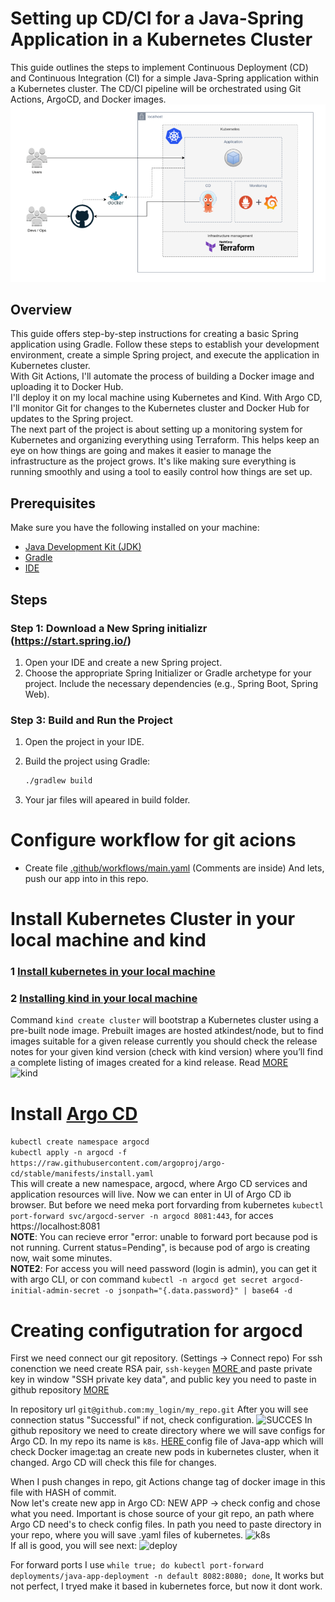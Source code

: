 # Setting up CD/CI for a Java-Spring Application in a Kubernetes Cluster

This guide outlines the steps to implement Continuous Deployment (CD) and Continuous Integration (CI) for a simple Java-Spring application within a Kubernetes cluster. The CD/CI pipeline will be orchestrated using Git Actions, ArgoCD, and Docker images.
![Example](images/schemaCDCI.png)

## Overview

This guide offers step-by-step instructions for creating a basic Spring application using Gradle. Follow these steps to establish your development environment, create a simple Spring project, and execute the application in Kubernetes cluster.  
With Git Actions, I'll automate the process of building a Docker image and uploading it to Docker Hub.  
I'll deploy it on my local machine using Kubernetes and Kind. With Argo CD, I'll monitor Git for changes to the Kubernetes cluster and Docker Hub for updates to the Spring project.  
The next part of the project is about setting up a monitoring system for Kubernetes and organizing everything using Terraform. This helps keep an eye on how things are going and makes it easier to manage the infrastructure as the project grows. It's like making sure everything is running smoothly and using a tool to easily control how things are set up.

## Prerequisites

Make sure you have the following installed on your machine:

- [Java Development Kit (JDK)](https://adoptopenjdk.net/)
- [Gradle](https://gradle.org/)
- [IDE](https://code.visualstudio.com/)

## Steps

### Step 1: Download a New Spring initializr (https://start.spring.io/)

1. Open your IDE and create a new Spring project.
2. Choose the appropriate Spring Initializer or Gradle archetype for your project. Include the necessary dependencies (e.g., Spring Boot, Spring Web).  

### Step 3: Build and Run the Project

1. Open the project in your IDE.
2. Build the project using Gradle:

   ```bash
   ./gradlew build
   
3. Your jar files will apeared in build folder.  

# Configure workflow for git acions

 - Create file [.github/workflows/main.yaml](.github/workflows/main.yaml) (Comments are inside)
   And lets, push our app into in this repo.

# Install Kubernetes Cluster in your local machine and kind

###  1 [ Install kubernetes in your local machine ](https://kubernetes.io/releases/download/)

###  2 [ Installing kind in your local machine ](https://kind.sigs.k8s.io/docs/user/quick-start/#installation)

Command `kind create cluster` will bootstrap a Kubernetes cluster using a pre-built node image. Prebuilt images are hosted atkindest/node, but to find images suitable for a given release currently you should check the release notes for your given kind version (check with kind version) where you’ll find a complete listing of images created for a kind release. Read [ MORE ](https://kind.sigs.k8s.io/docs/user/quick-start/#creating-a-cluster)  
![ kind ](images/kind.jpg)

# Install [ Argo CD ](https://argo-cd.readthedocs.io/en/stable/getting_started/)  
`kubectl create namespace argocd`  
`kubectl apply -n argocd -f https://raw.githubusercontent.com/argoproj/argo-cd/stable/manifests/install.yaml`  
This will create a new namespace, argocd, where Argo CD services and application resources will live. 
Now we can enter in UI of Argo CD ib browser. But before we need meka port forvarding from kubernetes `kubectl port-forward svc/argocd-server -n argocd 8081:443`, for acces https://localhost:8081  
**NOTE**: You can recieve error "error: unable to forward port because pod is not running. Current status=Pending", is because pod of argo is creating now, wait some minutes.  
**NOTE2**: For access you will need password (login is admin), you can get it with argo CLI, or con command `kubectl -n argocd get secret argocd-initial-admin-secret -o jsonpath="{.data.password}" | base64 -d`  

# Creating configutration for argocd
First we need connect our git repository. (Settings -> Connect repo)
For ssh conenction we need create RSA pair, `ssh-keygen` [ MORE ](https://www.ssh.com/academy/ssh/keygen) and paste private key in window "SSH private key data", and public key you need to paste in github repository [ MORE ](https://docs.github.com/en/authentication/connecting-to-github-with-ssh/adding-a-new-ssh-key-to-your-github-account)  


In repository url `git@github.com:my_login/my_repo.git`
After you will see connection status "Successful" if not, check configuration.
![SUCCES](images/success.jpg)
In github repository we need to create directory where we will save configs for Argo CD. In my repo its name is `k8s`.
[ HERE ](k8s/java-app.yaml) config file of Java-app which will check Docker image:tag an create new pods in kubernetes cluster, when it changed. Argo CD will check this file for changes.

When I push changes in repo, git Actions change tag of docker image in this file with HASH of commit.  
Now let's create new app in Argo CD:
NEW APP -> check config and chose what you need. Important is chose source of your git repo, an path where Argo CD need's to check config files.
In path you need to paste directory in your repo, where you will save .yaml files of kubernetes.
![k8s](images/k8spath.jpg)  
If all is good, you will see next:
![ deploy ](images/deploying.jpg)

For forward ports I use `while true; do kubectl port-forward deployments/java-app-deployment -n default 8082:8080; done`, It works but not perfect, I tryed make it based in kubernetes force, but now it dont work.  
